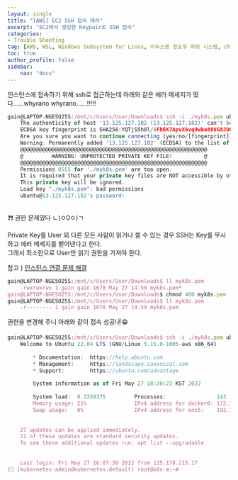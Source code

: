 ```yaml
---
layout: single
title: "[AWS] EC2 SSH 접속 에러"
excerpt: "EC2에서 생성한 Keypair로 SSH 접속"
categories:
- Trouble Shooting
tag: [AWS, WSL, Windows Subsystem for Linux, 리눅스용 윈도우 하위 시스템, chmod, 파일 권한, ubuntu 20.04.4 LTS, chmod 400, SSH, private key]
toc: true
author_profile: false
sidebar:
    nav: "docs"
---
```


인스턴스에 접속하기 위해 ssh로 접근하는데 아래와 같은 에러 메세지가 떴다......whyrano whyrano......!!!!!

```jsx
gain@LAPTOP-NGE5O25S:/mnt/c/Users/User/Downloads$ ssh -i ./myk8s.pem ubuntu@13.125.127.182
	The authenticity of host '13.125.127.182 (13.125.127.182)' can't be established.
	ECDSA key fingerprint is SHA256:YQTjS5h0l/6FhEK7ApvX6vq9wbe88VG8JDQ9y95R3YM.
	Are you sure you want to continue connecting (yes/no/[fingerprint])? yes
	Warning: Permanently added '13.125.127.182' (ECDSA) to the list of known hosts.
	@@@@@@@@@@@@@@@@@@@@@@@@@@@@@@@@@@@@@@@@@@@@@@@@@@@@@@@@@@@
	@         WARNING: UNPROTECTED PRIVATE KEY FILE!          @
	@@@@@@@@@@@@@@@@@@@@@@@@@@@@@@@@@@@@@@@@@@@@@@@@@@@@@@@@@@@
	Permissions 0555 for './myk8s.pem' are too open.
	It is required that your private key files are NOT accessible by others.
	This private key will be ignored.
	Load key "./myk8s.pem": bad permissions
	ubuntu@13.125.127.182's password:
```
<br>
❓❗ 권한 문제였다 ㄴ(ㅇ0ㅇ)ㄱ 

Private Key를 User 외 다른 모든 사람이 읽거나 쓸 수 있는 경우 SSH는 Key를 무시하고 에러 메세지를 뱉어낸다고 한다.  
그래서 최소한으로 User만 읽기 권한을 가져야 한다.

참고 ) [인스턴스 연결 문제 해결](https://docs.aws.amazon.com/ko_kr/AWSEC2/latest/UserGuide/TroubleshootingInstancesConnecting.html#troubleshoot-unprotected-key)

```jsx
gain@LAPTOP-NGE5O25S:/mnt/c/Users/User/Downloads$ ll myk8s.pem
	-rwxrwxrwx 1 gain gain 1678 May 27 14:59 myk8s.pem*
gain@LAPTOP-NGE5O25S:/mnt/c/Users/User/Downloads$ chmod 400 myk8s.pem 
gain@LAPTOP-NGE5O25S:/mnt/c/Users/User/Downloads$ ll myk8s.pem                               
	-r-------- 1 gain gain 1678 May 27 14:59 myk8s.pem
```

권한을 변경해 주니 아래와 같이 접속 성공!✌😁

```jsx
gain@LAPTOP-NGE5O25S:/mnt/c/Users/User/Downloads$ ssh -i ./myk8s.pem ubuntu@13.125.127.182
	Welcome to Ubuntu 22.04 LTS (GNU/Linux 5.15.0-1005-aws x86_64)
	
		* Documentation:  https://help.ubuntu.com
		* Management:     https://landscape.canonical.com
		* Support:        https://ubuntu.com/advantage
	
		System information as of Fri May 27 18:20:23 KST 2022        
	
		System load:  0.3359375         Processes:                143  Usage of /:   9.0% of 38.60GB   Users logged in:          0  
		Memory usage: 21%               IPv4 address for docker0: 172.17.0.1
		Swap usage:   0%                IPv4 address for ens5:    192.168.10.10
	
	
	27 updates can be applied immediately.
	21 of these updates are standard security updates.
	To see these additional updates run: apt list --upgradable     
	
	
	Last login: Fri May 27 16:07:30 2022 from 125.178.215.17       
(🐤 |kubernetes-admin@kubernetes:default) root@k8s-m:~#
```